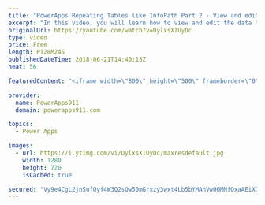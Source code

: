 ```yaml
---
title: "PowerApps Repeating Tables like InfoPath Part 2 - View and edit the data"
excerpt: "In this video, you will learn how to view and edit the data that was entered via the repeating table for this expense report example. You will create cascading galleries to view the data and then use a form to edit the data. There is also a delete button for good measure. Lots of new little tricks here"
originalUrl: https://youtube.com/watch?v=DylxsXIUyDc
type: video
price: Free
length: PT28M24S
publishedDateTime: 2018-06-21T14:40:15Z
heat: 56

featuredContent: "<iframe width=\"800\" height=\"500\" frameborder=\"0\" src=\"https://www.youtube.com/embed/DylxsXIUyDc\" allow=\"accelerometer; autoplay; encrypted-media; gyroscope; picture-in-picture\" allowfullscreen></iframe>"

provider:
  name: PowerApps911
  domain: powerapps911.com

topics:
  - Power Apps

images:
  - url: https://i.ytimg.com/vi/DylxsXIUyDc/maxresdefault.jpg
    width: 1280
    height: 720
    isCached: true

secured: "Vy9e4CgL2jnSufQyf4W3Q2sQw50mGrxzy3wxt4Lb5bYMAhVw0OMNfOxaAEiX1mQ2ZQ9KpztQo8Ol12+61t8x54IeHJFTf1YvFB43+pqpbfmYHPyzE0R+EaeuOrt4ToeWMbZOX7bw1uIFYiG3aS1DplhmCyPxYOyos678EtNmtH36f6ZRY0m7aQcgsWIzL6RqbtBmpSzA0CEMSet595olL0qlFGIAo6f9sMgWGNs2TJ+zL9O+unz9xKo96hvIb7xN6zR73lKuWXgxDR8xTMle57nK3DGEDeLQzj+JLrBJtipu6+uZ2h1ynI+rT5PXenvUmLp5w+0/dO+hH7ZRY+DGNAy5CTYLHZ71EjaIewrLSCYJIa6oRxoSjW/+7RAIqFb/YNC1Nu/FSg+X1myyDjvjO/c0V698gHfUFNq6KJry40c=;gFinYddiCIk4whITxJUpEw=="
---
```


